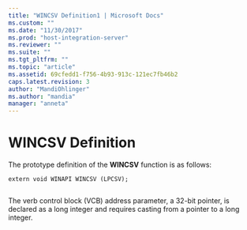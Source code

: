 ```yaml
---
title: "WINCSV Definition1 | Microsoft Docs"
ms.custom: ""
ms.date: "11/30/2017"
ms.prod: "host-integration-server"
ms.reviewer: ""
ms.suite: ""
ms.tgt_pltfrm: ""
ms.topic: "article"
ms.assetid: 69cfedd1-f756-4b93-913c-121ec7fb46b2
caps.latest.revision: 3
author: "MandiOhlinger"
ms.author: "mandia"
manager: "anneta"
---
```

# WINCSV Definition
The prototype definition of the **WINCSV** function is as follows:  
  
```  
extern void WINAPI WINCSV (LPCSV);  
  
```  
  
 The verb control block (VCB) address parameter, a 32-bit pointer, is declared as a long integer and requires casting from a pointer to a long integer.